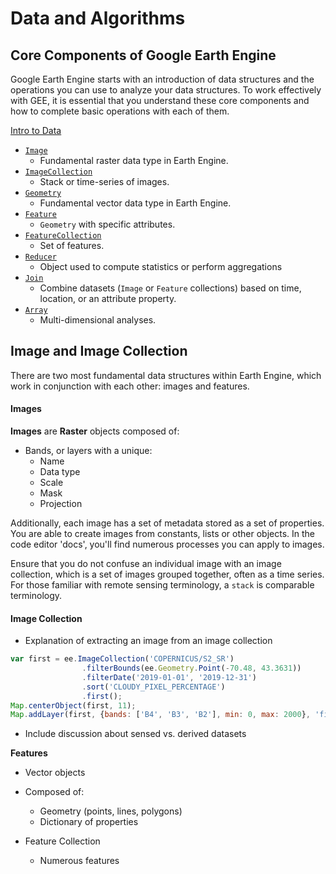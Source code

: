 # Data and Algorithms

## Core Components of Google Earth Engine 

Google Earth Engine starts with an introduction of data structures and the operations you can use to analyze your data structures. To work effectively with GEE, it is essential that you understand these core components and how to complete basic operations with each of them. 

[Intro to Data](https://developers.google.com/earth-engine/guides)

- [`Image`](https://developers.google.com/earth-engine/guides/image_overview)
  - Fundamental raster data type in Earth Engine.
- [`ImageCollection`](https://developers.google.com/earth-engine/guides/ic_creating)
  - Stack or time-series of images.
- [`Geometry`](https://developers.google.com/earth-engine/guides/geometries)
  - Fundamental vector data type in Earth Engine.
- [`Feature`](https://developers.google.com/earth-engine/guides/features)
  -  `Geometry` with specific attributes.
- [`FeatureCollection`](https://developers.google.com/earth-engine/guides/feature_collections)
  - Set of features.
- [`Reducer`](https://developers.google.com/earth-engine/guides/reducers_intro)
  - Object used to compute statistics or perform aggregations
- [`Join`](https://developers.google.com/earth-engine/guides/joins_intro)
  - Combine datasets (`Image` or `Feature` collections) based on time, location, or an attribute property.
- [`Array`](https://developers.google.com/earth-engine/guides/arrays_intro)
  - Multi-dimensional analyses.

## Image and Image Collection

There are two most fundamental data structures within Earth Engine, which work in conjunction with each other: images and features. 

#### Images

**Images** are **Raster** objects composed of:

- Bands, or layers with a unique:
  - Name
  - Data type
  - Scale
  - Mask
  - Projection

Additionally, each image has a set of metadata stored as a set of properties. You are able to create images from constants, lists or other objects. In the code editor 'docs', you'll find numerous processes you can apply to images. 

Ensure that you do not confuse an individual image with an image collection, which is a set of images grouped together, often as a time series. For those familiar with remote sensing terminology, a `stack` is comparable terminology. 

#### Image Collection

- Explanation  of extracting an image from an image collection 

```js
var first = ee.ImageCollection('COPERNICUS/S2_SR')
                .filterBounds(ee.Geometry.Point(-70.48, 43.3631))
                .filterDate('2019-01-01', '2019-12-31')
                .sort('CLOUDY_PIXEL_PERCENTAGE')
                .first();
Map.centerObject(first, 11);
Map.addLayer(first, {bands: ['B4', 'B3', 'B2'], min: 0, max: 2000}, 'first');
```

* Include discussion about sensed vs. derived datasets 

**Features**

- Vector objects

- Composed of:

  - Geometry (points, lines, polygons)
  - Dictionary of properties

- Feature Collection

  - Numerous features